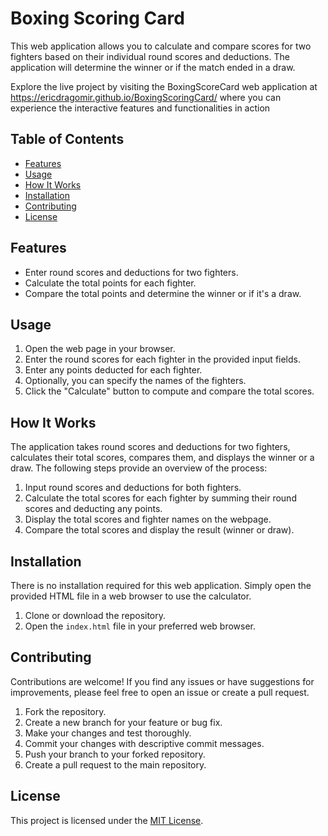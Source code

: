 # Boxing Scoring Card

This web application allows you to calculate and compare scores for two fighters based on their individual round scores and deductions. The application will determine the winner or if the match ended in a draw.

Explore the live project by visiting the BoxingScoreCard web application at https://ericdragomir.github.io/BoxingScoringCard/ where you can experience the interactive features and functionalities in action

## Table of Contents

- [Features](#features)
- [Usage](#usage)
- [How It Works](#how-it-works)
- [Installation](#installation)
- [Contributing](#contributing)
- [License](#license)

## Features

- Enter round scores and deductions for two fighters.
- Calculate the total points for each fighter.
- Compare the total points and determine the winner or if it's a draw.

## Usage

1. Open the web page in your browser.
2. Enter the round scores for each fighter in the provided input fields.
3. Enter any points deducted for each fighter.
4. Optionally, you can specify the names of the fighters.
5. Click the "Calculate" button to compute and compare the total scores.

## How It Works

The application takes round scores and deductions for two fighters, calculates their total scores, compares them, and displays the winner or a draw. The following steps provide an overview of the process:

1. Input round scores and deductions for both fighters.
2. Calculate the total scores for each fighter by summing their round scores and deducting any points.
3. Display the total scores and fighter names on the webpage.
4. Compare the total scores and display the result (winner or draw).

## Installation

There is no installation required for this web application. Simply open the provided HTML file in a web browser to use the calculator.

1. Clone or download the repository.
2. Open the `index.html` file in your preferred web browser.

## Contributing

Contributions are welcome! If you find any issues or have suggestions for improvements, please feel free to open an issue or create a pull request.

1. Fork the repository.
2. Create a new branch for your feature or bug fix.
3. Make your changes and test thoroughly.
4. Commit your changes with descriptive commit messages.
5. Push your branch to your forked repository.
6. Create a pull request to the main repository.

## License

This project is licensed under the [MIT License](LICENSE).
